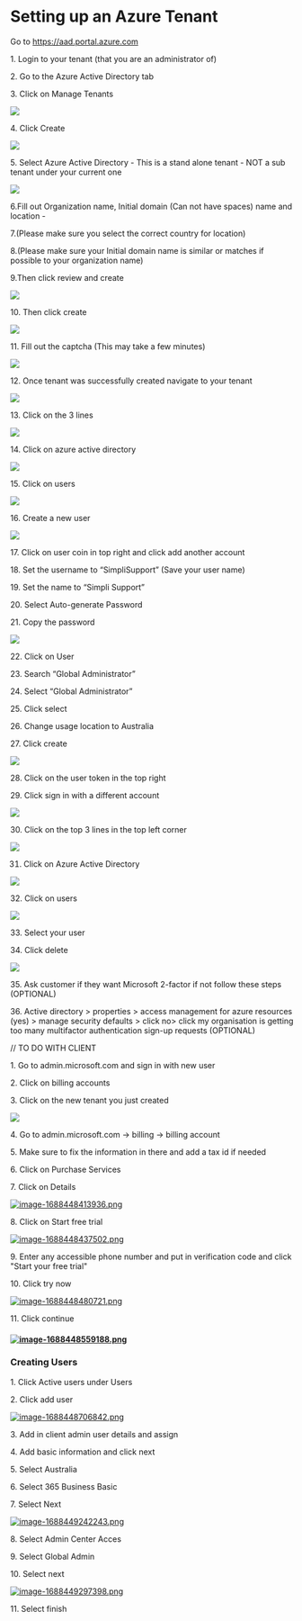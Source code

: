 # Setting up an Azure Tenant

Go to https://aad.portal.azure.com

1\. Login to your tenant (that you are an administrator of)

2\. Go to the Azure Active Directory tab

3\. Click on Manage Tenants

![](https://docs.rapidplatform.com/uploads/images/gallery/2023-02/M9DAQ9KEHv2oDzfM-embedded-image-wvs0foas.png)

4\. Click Create

![](https://docs.rapidplatform.com/uploads/images/gallery/2023-02/bj4MsEXGD3tZIu9w-embedded-image-yz43elhs.png)

5\. Select Azure Active Directory - This is a stand alone tenant - NOT a sub tenant under your current one

![](https://docs.rapidplatform.com/uploads/images/gallery/2023-02/mOvqpiwG3HbyFbHG-embedded-image-2ushpe9w.png)

6.Fill out Organization name, Initial domain (Can not have spaces) name and location -

7.(Please make sure you select the correct country for location)

8.(Please make sure your Initial domain name is similar or matches if possible to your organization name)

9.Then click review and create

![](https://docs.rapidplatform.com/uploads/images/gallery/2023-02/Rw01zCJ89GKep5My-embedded-image-x8qhugfc.png)

10\. Then click create

![](https://docs.rapidplatform.com/uploads/images/gallery/2023-02/V671wJwrXeCkFc8l-embedded-image-pn6s39g9.png)

11\. Fill out the captcha (This may take a few minutes)

![](https://docs.rapidplatform.com/uploads/images/gallery/2023-02/UbPddMPV9u8YenXR-embedded-image-fufteloj.png)

12\. Once tenant was successfully created navigate to your tenant

![](https://docs.rapidplatform.com/uploads/images/gallery/2023-02/EgBW9YxIxJUMXjtq-embedded-image-ffxlgwjm.png)

13\. Click on the 3 lines

![](https://docs.rapidplatform.com/uploads/images/gallery/2023-02/2esO9akHQoEKAMeY-embedded-image-lmylpn6o.png)

14\. Click on azure active directory

![](https://docs.rapidplatform.com/uploads/images/gallery/2023-02/yT3pgWctvCfESEwd-embedded-image-3vfr1rsf.png)

15\. Click on users

![](https://docs.rapidplatform.com/uploads/images/gallery/2023-02/kDFiGRHXbdyc49Z1-embedded-image-cjp9gqhv.png)

16\. Create a new user

![](https://docs.rapidplatform.com/uploads/images/gallery/2023-02/Pw3BeMeOk67hkW1p-embedded-image-50y8odec.png)

17\. Click on user coin in top right and click add another account

18\. Set the username to “SimpliSupport” (Save your user name)

19\. Set the name to “Simpli Support”

20\. Select Auto-generate Password

21\. Copy the password

![](https://docs.rapidplatform.com/uploads/images/gallery/2023-02/sALj7fDcK0OCv1Je-embedded-image-39vrcfuc.png)

22\. Click on User

23\. Search “Global Administrator”

24\. Select “Global Administrator”

25\. Click select

26\. Change usage location to Australia

27\. Click create

![](https://docs.rapidplatform.com/uploads/images/gallery/2023-02/fM3FOAYrRXpbJ3Nf-embedded-image-rxxskrr3.png)

28\. Click on the user token in the top right

29\. Click sign in with a different account

![](https://docs.rapidplatform.com/uploads/images/gallery/2023-02/dXCxR40yCiiVKCjb-embedded-image-6vorfyae.png)

30\. Click on the top 3 lines in the top left corner

![](https://docs.rapidplatform.com/uploads/images/gallery/2023-02/6E4jphpqYoSqJdgP-embedded-image-gpbfnaml.png)

31. Click on Azure Active Directory

![](https://docs.rapidplatform.com/uploads/images/gallery/2023-02/zIO1ql8hB5zM5p4T-embedded-image-gduv6dms.png)

32\. Click on users

![](https://docs.rapidplatform.com/uploads/images/gallery/2023-02/o0ZR1KqdCL1w5H5Q-embedded-image-iyqfwtlz.png)

33\. Select your user

34\. Click delete

![](https://docs.rapidplatform.com/uploads/images/gallery/2023-02/sHl18M6jLjy5R6yz-embedded-image-1h8xtjqk.png)

35\. Ask customer if they want Microsoft 2-factor if not follow these steps (OPTIONAL)

36\. Active directory &gt; properties &gt; access management for azure resources (yes) &gt; manage security defaults &gt; click no&gt; click my organisation is getting too many multifactor authentication sign-up requests (OPTIONAL)

// TO DO WITH CLIENT

1\. Go to admin.microsoft.com and sign in with new user

2\. Click on billing accounts

3\. Click on the new tenant you just created

![](https://docs.rapidplatform.com/uploads/images/gallery/2023-02/IradRDNgzGEj8P1g-embedded-image-9ophon75.png)

4\. Go to admin.microsoft.com -&gt; billing -&gt; billing account

5\. Make sure to fix the information in there and add a tax id if needed

6\. Click on Purchase Services

7\. Click on Details

[![image-1688448413936.png](https://docs.rapidplatform.com/uploads/images/gallery/2023-07/scaled-1680-/WbcFAfRk7O1cj7A7-image-1688448413936.png)](https://docs.rapidplatform.com/uploads/images/gallery/2023-07/WbcFAfRk7O1cj7A7-image-1688448413936.png)

8\. Click on Start free trial

[![image-1688448437502.png](https://docs.rapidplatform.com/uploads/images/gallery/2023-07/scaled-1680-/rq5VBxhzzSnAz56c-image-1688448437502.png)](https://docs.rapidplatform.com/uploads/images/gallery/2023-07/rq5VBxhzzSnAz56c-image-1688448437502.png)

9\. Enter any accessible phone number and put in verification code and click "Start your free trial"

10\. Click try now

[![image-1688448480721.png](https://docs.rapidplatform.com/uploads/images/gallery/2023-07/scaled-1680-/7mYz89TEmA16h9Y3-image-1688448480721.png)](https://docs.rapidplatform.com/uploads/images/gallery/2023-07/7mYz89TEmA16h9Y3-image-1688448480721.png)

11\. Click continue

#### [![image-1688448559188.png](https://docs.rapidplatform.com/uploads/images/gallery/2023-07/scaled-1680-/yTcdV43flHopRTsf-image-1688448559188.png)](https://docs.rapidplatform.com/uploads/images/gallery/2023-07/yTcdV43flHopRTsf-image-1688448559188.png)

### Creating Users

1\. Click Active users under Users

2\. Click add user

[![image-1688448706842.png](https://docs.rapidplatform.com/uploads/images/gallery/2023-07/scaled-1680-/YbAtnUnp6ECvAW3b-image-1688448706842.png)](https://docs.rapidplatform.com/uploads/images/gallery/2023-07/YbAtnUnp6ECvAW3b-image-1688448706842.png)

3\. Add in client admin user details and assign

4\. Add basic information and click next

5\. Select Australia

6\. Select 365 Business Basic

7\. Select Next

[![image-1688449242243.png](https://docs.rapidplatform.com/uploads/images/gallery/2023-07/scaled-1680-/DcEpwRbDbAxwFiHs-image-1688449242243.png)](https://docs.rapidplatform.com/uploads/images/gallery/2023-07/DcEpwRbDbAxwFiHs-image-1688449242243.png)

8\. Select Admin Center Acces

9\. Select Global Admin

10\. Select next

[![image-1688449297398.png](https://docs.rapidplatform.com/uploads/images/gallery/2023-07/scaled-1680-/OGouG3BLH6Hlok9j-image-1688449297398.png)](https://docs.rapidplatform.com/uploads/images/gallery/2023-07/OGouG3BLH6Hlok9j-image-1688449297398.png)

11\. Select finish